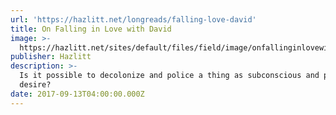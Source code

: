 ```yaml
---
url: 'https://hazlitt.net/longreads/falling-love-david'
title: On Falling in Love with David
image: >-
  https://hazlitt.net/sites/default/files/field/image/onfallinginlovewithdavid_final.jpg.jpeg
publisher: Hazlitt
description: >-
  Is it possible to decolonize and police a thing as subconscious and primal as
  desire?
date: 2017-09-13T04:00:00.000Z
---
```


